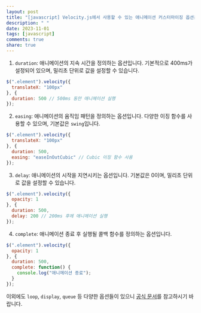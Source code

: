 ```yaml
---
layout: post
title: "[javascript] Velocity.js에서 사용할 수 있는 애니메이션 커스터마이징 옵션은 어떤 것이 있나요?"
description: " "
date: 2023-11-01
tags: [javascript]
comments: true
share: true
---
```


1. `duration`: 애니메이션의 지속 시간을 정의하는 옵션입니다. 기본적으로 400ms가 설정되어 있으며, 밀리초 단위로 값을 설정할 수 있습니다.

```javascript
$(".element").velocity({
  translateX: "100px"
}, {
  duration: 500 // 500ms 동안 애니메이션 실행
});
```

2. `easing`: 애니메이션의 움직임 패턴을 정의하는 옵션입니다. 다양한 이징 함수를 사용할 수 있으며, 기본값은 `swing`입니다.

```javascript
$(".element").velocity({
  translateX: "100px"
}, {
  duration: 500,
  easing: "easeInOutCubic" // Cubic 이징 함수 사용
});
```

3. `delay`: 애니메이션의 시작을 지연시키는 옵션입니다. 기본값은 0이며, 밀리초 단위로 값을 설정할 수 있습니다.

```javascript
$(".element").velocity({
  opacity: 1
}, {
  duration: 500,
  delay: 200 // 200ms 후에 애니메이션 실행
});
```

4. `complete`: 애니메이션 종료 후 실행될 콜백 함수를 정의하는 옵션입니다.

```javascript
$(".element").velocity({
  opacity: 1
}, {
  duration: 500,
  complete: function() {
    console.log("애니메이션 종료");
  }
});
```

이외에도 `loop`, `display`, `queue` 등 다양한 옵션들이 있으니 [공식 문서](https://velocityjs.org/#quick-start)를 참고하시기 바랍니다.